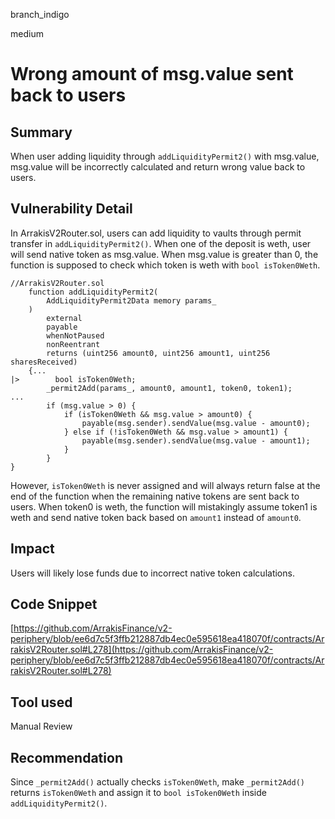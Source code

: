 branch_indigo

medium

# Wrong amount of msg.value sent back to users

## Summary
When user adding liquidity through `addLiquidityPermit2()` with msg.value, msg.value will be incorrectly calculated and return wrong value back to users. 
## Vulnerability Detail
In ArrakisV2Router.sol, users can add liquidity to vaults through permit transfer in `addLiquidityPermit2()`. When one of the deposit is weth, user will send native token as msg.value. When msg.value is greater than 0, the function is supposed to check which token is weth with `bool isToken0Weth`. 

```solidity
//ArrakisV2Router.sol
    function addLiquidityPermit2(
        AddLiquidityPermit2Data memory params_
    )
        external
        payable
        whenNotPaused
        nonReentrant
        returns (uint256 amount0, uint256 amount1, uint256 sharesReceived)
    {...
|>        bool isToken0Weth;
        _permit2Add(params_, amount0, amount1, token0, token1);
...
        if (msg.value > 0) {
            if (isToken0Weth && msg.value > amount0) {
                payable(msg.sender).sendValue(msg.value - amount0);
            } else if (!isToken0Weth && msg.value > amount1) {
                payable(msg.sender).sendValue(msg.value - amount1);
            }
        }
}
```
However, `isToken0Weth` is never assigned and will always return false at the end of the function when the remaining native tokens are sent back to users. When token0 is weth, the function will mistakingly assume token1 is weth and send native token back based on `amount1` instead of `amount0`. 

## Impact
Users will likely lose funds due to incorrect native token calculations.
## Code Snippet
[https://github.com/ArrakisFinance/v2-periphery/blob/ee6d7c5f3ffb212887db4ec0e595618ea418070f/contracts/ArrakisV2Router.sol#L278](https://github.com/ArrakisFinance/v2-periphery/blob/ee6d7c5f3ffb212887db4ec0e595618ea418070f/contracts/ArrakisV2Router.sol#L278)
## Tool used

Manual Review

## Recommendation
Since `_permit2Add()` actually checks `isToken0Weth`, make `_permit2Add()` returns `isToken0Weth` and assign it to `bool isToken0Weth` inside `addLiquidityPermit2()`.